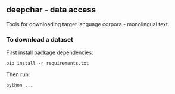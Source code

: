 ## deepchar - data access

Tools for downloading target language corpora - monolingual text.


### To download a dataset

First install package dependencies:

```
pip install -r requirements.txt
```

Then run:

```
python ...
```

